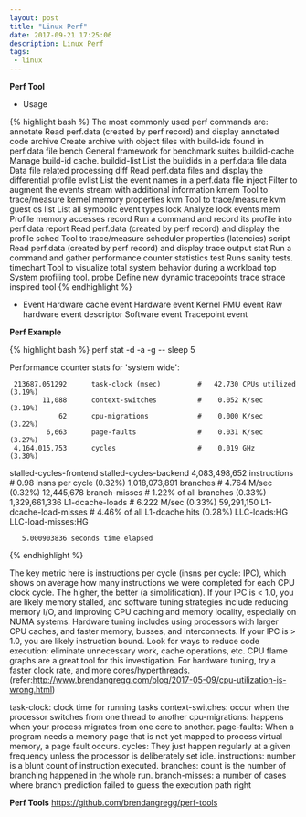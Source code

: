 ```yaml
---
layout: post
title: "Linux Perf"
date: 2017-09-21 17:25:06
description: Linux Perf
tags: 
 - linux
---
```


**Perf Tool**

 - Usage

{% highlight bash %}
The most commonly used perf commands are:
     annotate        Read perf.data (created by perf record) and display annotated code
     archive         Create archive with object files with build-ids found in perf.data file
     bench           General framework for benchmark suites
     buildid-cache   Manage build-id cache.
     buildid-list    List the buildids in a perf.data file
     data            Data file related processing
     diff            Read perf.data files and display the differential profile
     evlist          List the event names in a perf.data file
     inject          Filter to augment the events stream with additional information
     kmem            Tool to trace/measure kernel memory properties
     kvm             Tool to trace/measure kvm guest os
     list            List all symbolic event types
     lock            Analyze lock events
     mem             Profile memory accesses
     record          Run a command and record its profile into perf.data
     report          Read perf.data (created by perf record) and display the profile
     sched           Tool to trace/measure scheduler properties (latencies)
     script          Read perf.data (created by perf record) and display trace output
     stat            Run a command and gather performance counter statistics
     test            Runs sanity tests.
     timechart       Tool to visualize total system behavior during a workload
     top             System profiling tool.
     probe           Define new dynamic tracepoints
     trace           strace inspired tool
{% endhighlight %}

 - Event
Hardware cache event
Hardware event
Kernel PMU event
Raw hardware event descriptor
Software event
Tracepoint event

**Perf Example**

{% highlight bash %}
perf stat -d -a -g -- sleep 5

 Performance counter stats for 'system wide':

     213687.051292      task-clock (msec)         #   42.730 CPUs utilized            (3.19%)
            11,088      context-switches          #    0.052 K/sec                    (3.19%)
                62      cpu-migrations            #    0.000 K/sec                    (3.22%)
             6,663      page-faults               #    0.031 K/sec                    (3.27%)
     4,164,015,753      cycles                    #    0.019 GHz                      (3.30%)
   <not supported>      stalled-cycles-frontend
   <not supported>      stalled-cycles-backend
     4,083,498,652      instructions              #    0.98  insns per cycle          (0.32%)
     1,018,073,891      branches                  #    4.764 M/sec                    (0.32%)
        12,445,678      branch-misses             #    1.22% of all branches          (0.33%)
     1,329,661,336      L1-dcache-loads           #    6.222 M/sec                    (0.33%)
        59,291,150      L1-dcache-load-misses     #    4.46% of all L1-dcache hits    (0.28%)
   <not supported>      LLC-loads:HG
   <not supported>      LLC-load-misses:HG

       5.000903836 seconds time elapsed
{% endhighlight %}

The key metric here is instructions per cycle (insns per cycle: IPC), which shows on average how many instructions we were completed for each CPU clock cycle. The higher, the better (a simplification).
If your IPC is < 1.0, you are likely memory stalled, and software tuning strategies include reducing memory I/O, and improving CPU caching and memory locality, especially on NUMA systems. Hardware tuning includes using processors with larger CPU caches, and faster memory, busses, and interconnects.
If your IPC is > 1.0, you are likely instruction bound. Look for ways to reduce code execution: eliminate unnecessary work, cache operations, etc. CPU flame graphs are a great tool for this investigation. For hardware tuning, try a faster clock rate, and more cores/hyperthreads.
(refer:http://www.brendangregg.com/blog/2017-05-09/cpu-utilization-is-wrong.html)

task-clock: clock time for running tasks
context-switches: occur when the processor switches from one thread to another
cpu-migrations: happens when your process migrates from one core to another.
page-faults: When a program needs a memory page that is not yet mapped to process virtual memory, a page fault occurs.
cycles: They just happen regularly at a given frequency unless the processor is deliberately set idle.
instructions: number is a blunt count of instruction executed. 
branches: count is the number of branching happened in the whole run.
branch-misses: a number of cases where branch prediction failed to guess the execution path right

**Perf Tools**
https://github.com/brendangregg/perf-tools


